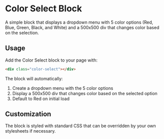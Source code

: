 # Color Select Block

A simple block that displays a dropdown menu with 5 color options (Red, Blue, Green, Black, and White) and a 500x500 div that changes color based on the selection.

## Usage

Add the Color Select block to your page with:

```html
<div class="color-select"></div>
```

The block will automatically:

1. Create a dropdown menu with the 5 color options
2. Display a 500x500 div that changes color based on the selected option
3. Default to Red on initial load

## Customization

The block is styled with standard CSS that can be overridden by your own stylesheets if necessary.